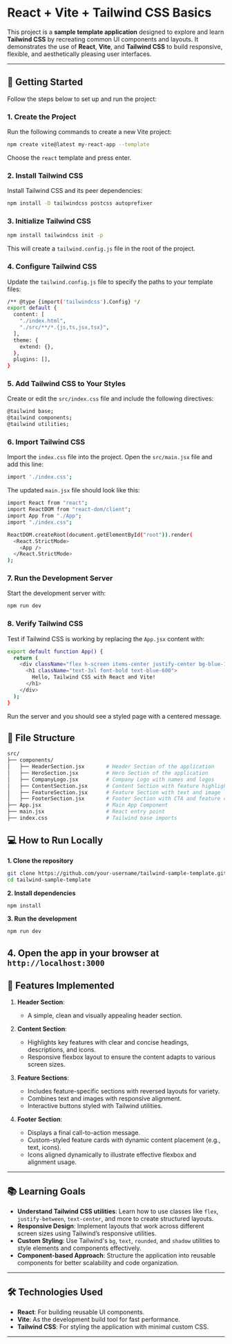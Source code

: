 # React + Vite + Tailwind CSS Basics
This project is a **sample template application** designed to explore and learn **Tailwind CSS** by recreating common UI components and layouts. It demonstrates the use of **React**, **Vite**, and **Tailwind CSS** to build responsive, flexible, and aesthetically pleasing user interfaces.

---

## 🚩 **Getting Started**

Follow the steps below to set up and run the project:

### **1. Create the Project**
Run the following commands to create a new Vite project:

```bash
npm create vite@latest my-react-app --template 
```
Choose the `react` template and press enter.

### **2. Install Tailwind CSS**
Install Tailwind CSS and its peer dependencies:
```bash
npm install -D tailwindcss postcss autoprefixer
```

### **3. Initialize Tailwind CSS**
```bash
npm install tailwindcss init -p
```
This will create a ```tailwind.config.js``` file in the root of the project.

### **4. Configure Tailwind CSS**
Update the ```tailwind.config.js``` file to specify the paths to your template files:
```bash
/** @type {import('tailwindcss').Config} */
export default {
  content: [
    "./index.html",
    "./src/**/*.{js,ts,jsx,tsx}",
  ],
  theme: {
    extend: {},
  },
  plugins: [],
}
```
### **5. Add Tailwind CSS to Your Styles**
Create or edit the ```src/index.css``` file and include the following directives:
```bash
@tailwind base;
@tailwind components;
@tailwind utilities;
```

### **6. Import Tailwind CSS**
Import the ```index.css``` file into the project. Open the ```src/main.jsx``` file and add this line:
```bash
import './index.css';
``` 
The updated ```main.jsx``` file should look like this:
```bash
import React from "react";
import ReactDOM from "react-dom/client";
import App from "./App";
import "./index.css";

ReactDOM.createRoot(document.getElementById("root")).render(
  <React.StrictMode>
    <App />
  </React.StrictMode>
);
```

### **7. Run the Development Server**
Start the development server with:
```bash
npm run dev
```

### **8. Verify Tailwind CSS**
Test if Tailwind CSS is working by replacing the ```App.jsx``` content with:
```bash
export default function App() {
  return (
    <div className="flex h-screen items-center justify-center bg-blue-100">
      <h1 className="text-3xl font-bold text-blue-600">
        Hello, Tailwind CSS with React and Vite!
      </h1>
    </div>
  );
}
```
Run the server and you should see a styled page with a centered message.

## 📂 File Structure
```bash
src/
├── components/
│   ├── HeaderSection.jsx       # Header Section of the application
│   ├── HeroSection.jsx         # Hero Section of the application
│   ├── CompanyLogo.jsx         # Company Logo with names and logos
│   ├── ContentSection.jsx      # Content Section with feature highlights
│   ├── FeatureSection.jsx      # Feature Section with text and image layout
│   ├── FooterSection.jsx       # Footer Section with CTA and feature cards
├── App.jsx                     # Main App Component
├── main.jsx                    # React entry point
├── index.css                   # Tailwind base imports
```
## 💻 How to Run Locally
**1. Clone the repository**
```bash
git clone https://github.com/your-username/tailwind-sample-template.git
cd tailwind-sample-template
```
**2. Install dependencies**
```bash
npm install
```
**3. Run the development**
```bash
npm run dev
```
**4. Open the app in your browser at ```http://localhost:3000```**
---

## 🚀 Features Implemented

1. **Header Section**:  
   - A simple, clean and visually appealing header section.

2. **Content Section**:  
   - Highlights key features with clear and concise headings, descriptions, and icons.  
   - Responsive flexbox layout to ensure the content adapts to various screen sizes.  

3. **Feature Sections**:  
   - Includes feature-specific sections with reversed layouts for variety.  
   - Combines text and images with responsive alignment.  
   - Interactive buttons styled with Tailwind utilities.

4. **Footer Section**:  
   - Displays a final call-to-action message.  
   - Custom-styled feature cards with dynamic content placement (e.g., text, icons).  
   - Icons aligned dynamically to illustrate effective flexbox and alignment usage.  

---

## 📚 Learning Goals

- **Understand Tailwind CSS utilities**: Learn how to use classes like `flex`, `justify-between`, `text-center`, and more to create structured layouts.
- **Responsive Design**: Implement layouts that work across different screen sizes using Tailwind’s responsive utilities.
- **Custom Styling**: Use Tailwind's `bg`, `text`, `rounded`, and `shadow` utilities to style elements and components effectively.
- **Component-based Approach**: Structure the application into reusable components for better scalability and code organization.

---

## 🛠️ Technologies Used

- **React**: For building reusable UI components.
- **Vite**: As the development build tool for fast performance.
- **Tailwind CSS**: For styling the application with minimal custom CSS.

---



